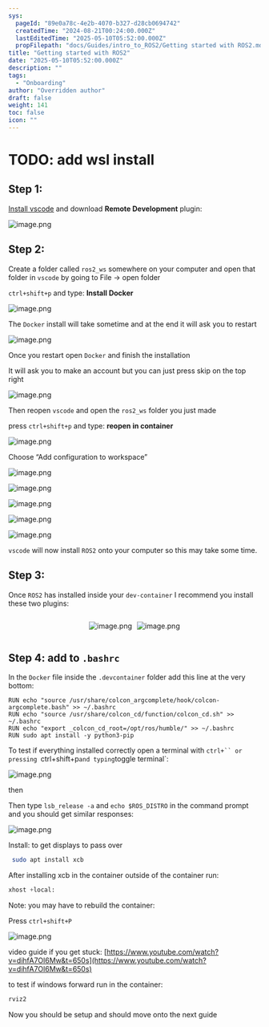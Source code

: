 ```yaml
---
sys:
  pageId: "89e0a78c-4e2b-4070-b327-d28cb0694742"
  createdTime: "2024-08-21T00:24:00.000Z"
  lastEditedTime: "2025-05-10T05:52:00.000Z"
  propFilepath: "docs/Guides/intro_to_ROS2/Getting started with ROS2.md"
title: "Getting started with ROS2"
date: "2025-05-10T05:52:00.000Z"
description: ""
tags:
  - "Onboarding"
author: "Overridden author"
draft: false
weight: 141
toc: false
icon: ""
---
```


# TODO: add wsl install

## Step 1:

[Install vscode](https://code.visualstudio.com/download) and download **Remote Development** plugin:

![image.png](https://prod-files-secure.s3.us-west-2.amazonaws.com/d518164a-d88e-44d1-a4ee-3adb3bd8bce0/efb52993-1881-4a40-b95e-6f020334f022/image.png?X-Amz-Algorithm=AWS4-HMAC-SHA256&X-Amz-Content-Sha256=UNSIGNED-PAYLOAD&X-Amz-Credential=ASIAZI2LB466ZVALFRGF%2F20250615%2Fus-west-2%2Fs3%2Faws4_request&X-Amz-Date=20250615T110559Z&X-Amz-Expires=3600&X-Amz-Security-Token=IQoJb3JpZ2luX2VjEFkaCXVzLXdlc3QtMiJGMEQCIEMTlVAtXHCSRA1TyjOaoDxyc8JoZAUltC1FasdAJ6FtAiBsdG3vYiSVXo%2BQwUbBx6bEHslt8XPv86BCbGeZQIE7%2FSr%2FAwhBEAAaDDYzNzQyMzE4MzgwNSIM0kj%2FqLBZbKbGnBDWKtwDys2pK%2Fe0%2BPWDbZZtVaXf6TheO%2BPCXcEf6g4qOrAdNGEWRC0kZUXniwXpKhp%2Fn9tIeHU3N%2BImTPMmLc4Tu8fDSsn7e%2FU0ROlT1nDHv0e51N07EGzuydHW1b%2Br4VT6%2BGRJ07fshd18MDz6R66ejWCmLiu8QG4QYwA8k%2Bf1NRWo%2BpCyQxST%2B0N04zPf1HpIBSFSSePLbxrVnrbzBWisjz4YXuHvszdzCh50gCUIpL9QtvXFJkMPJfmJEX528owrJ1FMQcS0QHNHMTxNbxMPdnKwoIF3c6TNrJGLAWohye5GoxUizvoCtAkHrNkaTDsN34iivPAT6ctuoW5WL4Fyqk%2BYv7YH7bFXicXQBNQbQFExRB%2FckcKZy4hIOpxHaafThpMH2S%2F%2BtGCC6wdAEaTsYMON63MGitsWUTYbmB3hHYEoB0B5EWaEl12CLO1ks0Lbb7M8jj5ttV47fKUfhPymmpoEyyt1tostzNsSqK7U%2FAEaEnkYy8AQTMrStXFPsW1JkFN3WypiOKXcaVZEPF5EDzcaZJZa%2BO88xrUK%2FUyQZLK4bHJr%2B%2Fo0w55D9%2B%2BG47t0gyFT9vEk%2FS8%2FmaZqUy7fXra58KiLrr2ojMFepfYmx4BuljarB2At%2BZaNloC66lcw3IS6wgY6pgFXJoaLK3%2BKhHl0eyTQB9qwH2cEGk49TB%2BtCH2gOBu7PeyF4ymsTKtMse12H7InQVrsWxPSaZoPq4ibTXLqC4jJsMQ4ku3WyZ17bkYUic5kM%2FThceCpr86uv9VbbRf99vhQ0OQ71Z7lixoEIqsVYSUy%2Br3jsZ8LT76zOpRCgZ08KA8TAuUs1XET0ehNfCQYLeZtj1JGmlfn9AqPeuWOlAF3eDOfLAyY&X-Amz-Signature=1bad2a0e28d2ca9a9d0a35d6cb73f930a77d3beca54d100d7dfa4db5c93cdb80&X-Amz-SignedHeaders=host&x-amz-checksum-mode=ENABLED&x-id=GetObject)

## Step 2:

Create a folder called `ros2_ws` somewhere on your computer and open that folder in `vscode` by going to File → open folder 

`ctrl+shift+p` and type: **Install Docker**

![image.png](https://prod-files-secure.s3.us-west-2.amazonaws.com/d518164a-d88e-44d1-a4ee-3adb3bd8bce0/2269dc0e-1cd5-47ff-bceb-c04ad9b2eab0/image.png?X-Amz-Algorithm=AWS4-HMAC-SHA256&X-Amz-Content-Sha256=UNSIGNED-PAYLOAD&X-Amz-Credential=ASIAZI2LB466ZVALFRGF%2F20250615%2Fus-west-2%2Fs3%2Faws4_request&X-Amz-Date=20250615T110559Z&X-Amz-Expires=3600&X-Amz-Security-Token=IQoJb3JpZ2luX2VjEFkaCXVzLXdlc3QtMiJGMEQCIEMTlVAtXHCSRA1TyjOaoDxyc8JoZAUltC1FasdAJ6FtAiBsdG3vYiSVXo%2BQwUbBx6bEHslt8XPv86BCbGeZQIE7%2FSr%2FAwhBEAAaDDYzNzQyMzE4MzgwNSIM0kj%2FqLBZbKbGnBDWKtwDys2pK%2Fe0%2BPWDbZZtVaXf6TheO%2BPCXcEf6g4qOrAdNGEWRC0kZUXniwXpKhp%2Fn9tIeHU3N%2BImTPMmLc4Tu8fDSsn7e%2FU0ROlT1nDHv0e51N07EGzuydHW1b%2Br4VT6%2BGRJ07fshd18MDz6R66ejWCmLiu8QG4QYwA8k%2Bf1NRWo%2BpCyQxST%2B0N04zPf1HpIBSFSSePLbxrVnrbzBWisjz4YXuHvszdzCh50gCUIpL9QtvXFJkMPJfmJEX528owrJ1FMQcS0QHNHMTxNbxMPdnKwoIF3c6TNrJGLAWohye5GoxUizvoCtAkHrNkaTDsN34iivPAT6ctuoW5WL4Fyqk%2BYv7YH7bFXicXQBNQbQFExRB%2FckcKZy4hIOpxHaafThpMH2S%2F%2BtGCC6wdAEaTsYMON63MGitsWUTYbmB3hHYEoB0B5EWaEl12CLO1ks0Lbb7M8jj5ttV47fKUfhPymmpoEyyt1tostzNsSqK7U%2FAEaEnkYy8AQTMrStXFPsW1JkFN3WypiOKXcaVZEPF5EDzcaZJZa%2BO88xrUK%2FUyQZLK4bHJr%2B%2Fo0w55D9%2B%2BG47t0gyFT9vEk%2FS8%2FmaZqUy7fXra58KiLrr2ojMFepfYmx4BuljarB2At%2BZaNloC66lcw3IS6wgY6pgFXJoaLK3%2BKhHl0eyTQB9qwH2cEGk49TB%2BtCH2gOBu7PeyF4ymsTKtMse12H7InQVrsWxPSaZoPq4ibTXLqC4jJsMQ4ku3WyZ17bkYUic5kM%2FThceCpr86uv9VbbRf99vhQ0OQ71Z7lixoEIqsVYSUy%2Br3jsZ8LT76zOpRCgZ08KA8TAuUs1XET0ehNfCQYLeZtj1JGmlfn9AqPeuWOlAF3eDOfLAyY&X-Amz-Signature=eb8834223bc50f36e85ff8772aea0fc27a9482bde7471be5d2f2f659e15a26ca&X-Amz-SignedHeaders=host&x-amz-checksum-mode=ENABLED&x-id=GetObject)

The `Docker` install will take sometime and at the end it will ask you to restart

![image.png](https://prod-files-secure.s3.us-west-2.amazonaws.com/d518164a-d88e-44d1-a4ee-3adb3bd8bce0/ed233f78-be33-4b1f-b89c-9c346c0e961e/image.png?X-Amz-Algorithm=AWS4-HMAC-SHA256&X-Amz-Content-Sha256=UNSIGNED-PAYLOAD&X-Amz-Credential=ASIAZI2LB466ZVALFRGF%2F20250615%2Fus-west-2%2Fs3%2Faws4_request&X-Amz-Date=20250615T110559Z&X-Amz-Expires=3600&X-Amz-Security-Token=IQoJb3JpZ2luX2VjEFkaCXVzLXdlc3QtMiJGMEQCIEMTlVAtXHCSRA1TyjOaoDxyc8JoZAUltC1FasdAJ6FtAiBsdG3vYiSVXo%2BQwUbBx6bEHslt8XPv86BCbGeZQIE7%2FSr%2FAwhBEAAaDDYzNzQyMzE4MzgwNSIM0kj%2FqLBZbKbGnBDWKtwDys2pK%2Fe0%2BPWDbZZtVaXf6TheO%2BPCXcEf6g4qOrAdNGEWRC0kZUXniwXpKhp%2Fn9tIeHU3N%2BImTPMmLc4Tu8fDSsn7e%2FU0ROlT1nDHv0e51N07EGzuydHW1b%2Br4VT6%2BGRJ07fshd18MDz6R66ejWCmLiu8QG4QYwA8k%2Bf1NRWo%2BpCyQxST%2B0N04zPf1HpIBSFSSePLbxrVnrbzBWisjz4YXuHvszdzCh50gCUIpL9QtvXFJkMPJfmJEX528owrJ1FMQcS0QHNHMTxNbxMPdnKwoIF3c6TNrJGLAWohye5GoxUizvoCtAkHrNkaTDsN34iivPAT6ctuoW5WL4Fyqk%2BYv7YH7bFXicXQBNQbQFExRB%2FckcKZy4hIOpxHaafThpMH2S%2F%2BtGCC6wdAEaTsYMON63MGitsWUTYbmB3hHYEoB0B5EWaEl12CLO1ks0Lbb7M8jj5ttV47fKUfhPymmpoEyyt1tostzNsSqK7U%2FAEaEnkYy8AQTMrStXFPsW1JkFN3WypiOKXcaVZEPF5EDzcaZJZa%2BO88xrUK%2FUyQZLK4bHJr%2B%2Fo0w55D9%2B%2BG47t0gyFT9vEk%2FS8%2FmaZqUy7fXra58KiLrr2ojMFepfYmx4BuljarB2At%2BZaNloC66lcw3IS6wgY6pgFXJoaLK3%2BKhHl0eyTQB9qwH2cEGk49TB%2BtCH2gOBu7PeyF4ymsTKtMse12H7InQVrsWxPSaZoPq4ibTXLqC4jJsMQ4ku3WyZ17bkYUic5kM%2FThceCpr86uv9VbbRf99vhQ0OQ71Z7lixoEIqsVYSUy%2Br3jsZ8LT76zOpRCgZ08KA8TAuUs1XET0ehNfCQYLeZtj1JGmlfn9AqPeuWOlAF3eDOfLAyY&X-Amz-Signature=89e7a84b4897ea7c371026d67b37bf4d4ee85df3ca29ba5c08b98e1788ef1d36&X-Amz-SignedHeaders=host&x-amz-checksum-mode=ENABLED&x-id=GetObject)

Once you restart open `Docker` and finish the installation

It will ask you to make an account but you can just press skip on the top right

![image.png](https://prod-files-secure.s3.us-west-2.amazonaws.com/d518164a-d88e-44d1-a4ee-3adb3bd8bce0/21010ad9-1659-4fd9-9f59-9932a09b2a3d/image.png?X-Amz-Algorithm=AWS4-HMAC-SHA256&X-Amz-Content-Sha256=UNSIGNED-PAYLOAD&X-Amz-Credential=ASIAZI2LB466ZVALFRGF%2F20250615%2Fus-west-2%2Fs3%2Faws4_request&X-Amz-Date=20250615T110559Z&X-Amz-Expires=3600&X-Amz-Security-Token=IQoJb3JpZ2luX2VjEFkaCXVzLXdlc3QtMiJGMEQCIEMTlVAtXHCSRA1TyjOaoDxyc8JoZAUltC1FasdAJ6FtAiBsdG3vYiSVXo%2BQwUbBx6bEHslt8XPv86BCbGeZQIE7%2FSr%2FAwhBEAAaDDYzNzQyMzE4MzgwNSIM0kj%2FqLBZbKbGnBDWKtwDys2pK%2Fe0%2BPWDbZZtVaXf6TheO%2BPCXcEf6g4qOrAdNGEWRC0kZUXniwXpKhp%2Fn9tIeHU3N%2BImTPMmLc4Tu8fDSsn7e%2FU0ROlT1nDHv0e51N07EGzuydHW1b%2Br4VT6%2BGRJ07fshd18MDz6R66ejWCmLiu8QG4QYwA8k%2Bf1NRWo%2BpCyQxST%2B0N04zPf1HpIBSFSSePLbxrVnrbzBWisjz4YXuHvszdzCh50gCUIpL9QtvXFJkMPJfmJEX528owrJ1FMQcS0QHNHMTxNbxMPdnKwoIF3c6TNrJGLAWohye5GoxUizvoCtAkHrNkaTDsN34iivPAT6ctuoW5WL4Fyqk%2BYv7YH7bFXicXQBNQbQFExRB%2FckcKZy4hIOpxHaafThpMH2S%2F%2BtGCC6wdAEaTsYMON63MGitsWUTYbmB3hHYEoB0B5EWaEl12CLO1ks0Lbb7M8jj5ttV47fKUfhPymmpoEyyt1tostzNsSqK7U%2FAEaEnkYy8AQTMrStXFPsW1JkFN3WypiOKXcaVZEPF5EDzcaZJZa%2BO88xrUK%2FUyQZLK4bHJr%2B%2Fo0w55D9%2B%2BG47t0gyFT9vEk%2FS8%2FmaZqUy7fXra58KiLrr2ojMFepfYmx4BuljarB2At%2BZaNloC66lcw3IS6wgY6pgFXJoaLK3%2BKhHl0eyTQB9qwH2cEGk49TB%2BtCH2gOBu7PeyF4ymsTKtMse12H7InQVrsWxPSaZoPq4ibTXLqC4jJsMQ4ku3WyZ17bkYUic5kM%2FThceCpr86uv9VbbRf99vhQ0OQ71Z7lixoEIqsVYSUy%2Br3jsZ8LT76zOpRCgZ08KA8TAuUs1XET0ehNfCQYLeZtj1JGmlfn9AqPeuWOlAF3eDOfLAyY&X-Amz-Signature=914ebd66c0567b25d1b3f9770e8a536e38f670904e2f2bdf7cc5248e7c09e534&X-Amz-SignedHeaders=host&x-amz-checksum-mode=ENABLED&x-id=GetObject)

Then reopen `vscode` and open the `ros2_ws` folder you just made

press `ctrl+shift+p` and type: **reopen in container**

![image.png](https://prod-files-secure.s3.us-west-2.amazonaws.com/d518164a-d88e-44d1-a4ee-3adb3bd8bce0/4e93b8c2-41ad-488c-8095-c74205196118/image.png?X-Amz-Algorithm=AWS4-HMAC-SHA256&X-Amz-Content-Sha256=UNSIGNED-PAYLOAD&X-Amz-Credential=ASIAZI2LB466ZVALFRGF%2F20250615%2Fus-west-2%2Fs3%2Faws4_request&X-Amz-Date=20250615T110559Z&X-Amz-Expires=3600&X-Amz-Security-Token=IQoJb3JpZ2luX2VjEFkaCXVzLXdlc3QtMiJGMEQCIEMTlVAtXHCSRA1TyjOaoDxyc8JoZAUltC1FasdAJ6FtAiBsdG3vYiSVXo%2BQwUbBx6bEHslt8XPv86BCbGeZQIE7%2FSr%2FAwhBEAAaDDYzNzQyMzE4MzgwNSIM0kj%2FqLBZbKbGnBDWKtwDys2pK%2Fe0%2BPWDbZZtVaXf6TheO%2BPCXcEf6g4qOrAdNGEWRC0kZUXniwXpKhp%2Fn9tIeHU3N%2BImTPMmLc4Tu8fDSsn7e%2FU0ROlT1nDHv0e51N07EGzuydHW1b%2Br4VT6%2BGRJ07fshd18MDz6R66ejWCmLiu8QG4QYwA8k%2Bf1NRWo%2BpCyQxST%2B0N04zPf1HpIBSFSSePLbxrVnrbzBWisjz4YXuHvszdzCh50gCUIpL9QtvXFJkMPJfmJEX528owrJ1FMQcS0QHNHMTxNbxMPdnKwoIF3c6TNrJGLAWohye5GoxUizvoCtAkHrNkaTDsN34iivPAT6ctuoW5WL4Fyqk%2BYv7YH7bFXicXQBNQbQFExRB%2FckcKZy4hIOpxHaafThpMH2S%2F%2BtGCC6wdAEaTsYMON63MGitsWUTYbmB3hHYEoB0B5EWaEl12CLO1ks0Lbb7M8jj5ttV47fKUfhPymmpoEyyt1tostzNsSqK7U%2FAEaEnkYy8AQTMrStXFPsW1JkFN3WypiOKXcaVZEPF5EDzcaZJZa%2BO88xrUK%2FUyQZLK4bHJr%2B%2Fo0w55D9%2B%2BG47t0gyFT9vEk%2FS8%2FmaZqUy7fXra58KiLrr2ojMFepfYmx4BuljarB2At%2BZaNloC66lcw3IS6wgY6pgFXJoaLK3%2BKhHl0eyTQB9qwH2cEGk49TB%2BtCH2gOBu7PeyF4ymsTKtMse12H7InQVrsWxPSaZoPq4ibTXLqC4jJsMQ4ku3WyZ17bkYUic5kM%2FThceCpr86uv9VbbRf99vhQ0OQ71Z7lixoEIqsVYSUy%2Br3jsZ8LT76zOpRCgZ08KA8TAuUs1XET0ehNfCQYLeZtj1JGmlfn9AqPeuWOlAF3eDOfLAyY&X-Amz-Signature=c794768c33f59f8b65d6e07c1dcf1b9a9a56655ae92ae9be725b8478dc4ed823&X-Amz-SignedHeaders=host&x-amz-checksum-mode=ENABLED&x-id=GetObject)

Choose “Add configuration to workspace”

![image.png](https://prod-files-secure.s3.us-west-2.amazonaws.com/d518164a-d88e-44d1-a4ee-3adb3bd8bce0/9560b282-5060-4989-ba37-97e7b2c22476/image.png?X-Amz-Algorithm=AWS4-HMAC-SHA256&X-Amz-Content-Sha256=UNSIGNED-PAYLOAD&X-Amz-Credential=ASIAZI2LB466ZVALFRGF%2F20250615%2Fus-west-2%2Fs3%2Faws4_request&X-Amz-Date=20250615T110559Z&X-Amz-Expires=3600&X-Amz-Security-Token=IQoJb3JpZ2luX2VjEFkaCXVzLXdlc3QtMiJGMEQCIEMTlVAtXHCSRA1TyjOaoDxyc8JoZAUltC1FasdAJ6FtAiBsdG3vYiSVXo%2BQwUbBx6bEHslt8XPv86BCbGeZQIE7%2FSr%2FAwhBEAAaDDYzNzQyMzE4MzgwNSIM0kj%2FqLBZbKbGnBDWKtwDys2pK%2Fe0%2BPWDbZZtVaXf6TheO%2BPCXcEf6g4qOrAdNGEWRC0kZUXniwXpKhp%2Fn9tIeHU3N%2BImTPMmLc4Tu8fDSsn7e%2FU0ROlT1nDHv0e51N07EGzuydHW1b%2Br4VT6%2BGRJ07fshd18MDz6R66ejWCmLiu8QG4QYwA8k%2Bf1NRWo%2BpCyQxST%2B0N04zPf1HpIBSFSSePLbxrVnrbzBWisjz4YXuHvszdzCh50gCUIpL9QtvXFJkMPJfmJEX528owrJ1FMQcS0QHNHMTxNbxMPdnKwoIF3c6TNrJGLAWohye5GoxUizvoCtAkHrNkaTDsN34iivPAT6ctuoW5WL4Fyqk%2BYv7YH7bFXicXQBNQbQFExRB%2FckcKZy4hIOpxHaafThpMH2S%2F%2BtGCC6wdAEaTsYMON63MGitsWUTYbmB3hHYEoB0B5EWaEl12CLO1ks0Lbb7M8jj5ttV47fKUfhPymmpoEyyt1tostzNsSqK7U%2FAEaEnkYy8AQTMrStXFPsW1JkFN3WypiOKXcaVZEPF5EDzcaZJZa%2BO88xrUK%2FUyQZLK4bHJr%2B%2Fo0w55D9%2B%2BG47t0gyFT9vEk%2FS8%2FmaZqUy7fXra58KiLrr2ojMFepfYmx4BuljarB2At%2BZaNloC66lcw3IS6wgY6pgFXJoaLK3%2BKhHl0eyTQB9qwH2cEGk49TB%2BtCH2gOBu7PeyF4ymsTKtMse12H7InQVrsWxPSaZoPq4ibTXLqC4jJsMQ4ku3WyZ17bkYUic5kM%2FThceCpr86uv9VbbRf99vhQ0OQ71Z7lixoEIqsVYSUy%2Br3jsZ8LT76zOpRCgZ08KA8TAuUs1XET0ehNfCQYLeZtj1JGmlfn9AqPeuWOlAF3eDOfLAyY&X-Amz-Signature=605ca13ceb35d03d36165adfae589a3b1f00b0149bbcedd2de62c83932977dc7&X-Amz-SignedHeaders=host&x-amz-checksum-mode=ENABLED&x-id=GetObject)

![image.png](https://prod-files-secure.s3.us-west-2.amazonaws.com/d518164a-d88e-44d1-a4ee-3adb3bd8bce0/2ee63f81-886b-48e8-a553-dc6e5eac99e4/image.png?X-Amz-Algorithm=AWS4-HMAC-SHA256&X-Amz-Content-Sha256=UNSIGNED-PAYLOAD&X-Amz-Credential=ASIAZI2LB466ZVALFRGF%2F20250615%2Fus-west-2%2Fs3%2Faws4_request&X-Amz-Date=20250615T110559Z&X-Amz-Expires=3600&X-Amz-Security-Token=IQoJb3JpZ2luX2VjEFkaCXVzLXdlc3QtMiJGMEQCIEMTlVAtXHCSRA1TyjOaoDxyc8JoZAUltC1FasdAJ6FtAiBsdG3vYiSVXo%2BQwUbBx6bEHslt8XPv86BCbGeZQIE7%2FSr%2FAwhBEAAaDDYzNzQyMzE4MzgwNSIM0kj%2FqLBZbKbGnBDWKtwDys2pK%2Fe0%2BPWDbZZtVaXf6TheO%2BPCXcEf6g4qOrAdNGEWRC0kZUXniwXpKhp%2Fn9tIeHU3N%2BImTPMmLc4Tu8fDSsn7e%2FU0ROlT1nDHv0e51N07EGzuydHW1b%2Br4VT6%2BGRJ07fshd18MDz6R66ejWCmLiu8QG4QYwA8k%2Bf1NRWo%2BpCyQxST%2B0N04zPf1HpIBSFSSePLbxrVnrbzBWisjz4YXuHvszdzCh50gCUIpL9QtvXFJkMPJfmJEX528owrJ1FMQcS0QHNHMTxNbxMPdnKwoIF3c6TNrJGLAWohye5GoxUizvoCtAkHrNkaTDsN34iivPAT6ctuoW5WL4Fyqk%2BYv7YH7bFXicXQBNQbQFExRB%2FckcKZy4hIOpxHaafThpMH2S%2F%2BtGCC6wdAEaTsYMON63MGitsWUTYbmB3hHYEoB0B5EWaEl12CLO1ks0Lbb7M8jj5ttV47fKUfhPymmpoEyyt1tostzNsSqK7U%2FAEaEnkYy8AQTMrStXFPsW1JkFN3WypiOKXcaVZEPF5EDzcaZJZa%2BO88xrUK%2FUyQZLK4bHJr%2B%2Fo0w55D9%2B%2BG47t0gyFT9vEk%2FS8%2FmaZqUy7fXra58KiLrr2ojMFepfYmx4BuljarB2At%2BZaNloC66lcw3IS6wgY6pgFXJoaLK3%2BKhHl0eyTQB9qwH2cEGk49TB%2BtCH2gOBu7PeyF4ymsTKtMse12H7InQVrsWxPSaZoPq4ibTXLqC4jJsMQ4ku3WyZ17bkYUic5kM%2FThceCpr86uv9VbbRf99vhQ0OQ71Z7lixoEIqsVYSUy%2Br3jsZ8LT76zOpRCgZ08KA8TAuUs1XET0ehNfCQYLeZtj1JGmlfn9AqPeuWOlAF3eDOfLAyY&X-Amz-Signature=bf6a422675e51ba54fcdb7e57d5efacd0f91aaaf9d749376c6b7c40959198afa&X-Amz-SignedHeaders=host&x-amz-checksum-mode=ENABLED&x-id=GetObject)

![image.png](https://prod-files-secure.s3.us-west-2.amazonaws.com/d518164a-d88e-44d1-a4ee-3adb3bd8bce0/ae1580b2-b048-407e-aed9-b584224a7a04/image.png?X-Amz-Algorithm=AWS4-HMAC-SHA256&X-Amz-Content-Sha256=UNSIGNED-PAYLOAD&X-Amz-Credential=ASIAZI2LB466ZVALFRGF%2F20250615%2Fus-west-2%2Fs3%2Faws4_request&X-Amz-Date=20250615T110559Z&X-Amz-Expires=3600&X-Amz-Security-Token=IQoJb3JpZ2luX2VjEFkaCXVzLXdlc3QtMiJGMEQCIEMTlVAtXHCSRA1TyjOaoDxyc8JoZAUltC1FasdAJ6FtAiBsdG3vYiSVXo%2BQwUbBx6bEHslt8XPv86BCbGeZQIE7%2FSr%2FAwhBEAAaDDYzNzQyMzE4MzgwNSIM0kj%2FqLBZbKbGnBDWKtwDys2pK%2Fe0%2BPWDbZZtVaXf6TheO%2BPCXcEf6g4qOrAdNGEWRC0kZUXniwXpKhp%2Fn9tIeHU3N%2BImTPMmLc4Tu8fDSsn7e%2FU0ROlT1nDHv0e51N07EGzuydHW1b%2Br4VT6%2BGRJ07fshd18MDz6R66ejWCmLiu8QG4QYwA8k%2Bf1NRWo%2BpCyQxST%2B0N04zPf1HpIBSFSSePLbxrVnrbzBWisjz4YXuHvszdzCh50gCUIpL9QtvXFJkMPJfmJEX528owrJ1FMQcS0QHNHMTxNbxMPdnKwoIF3c6TNrJGLAWohye5GoxUizvoCtAkHrNkaTDsN34iivPAT6ctuoW5WL4Fyqk%2BYv7YH7bFXicXQBNQbQFExRB%2FckcKZy4hIOpxHaafThpMH2S%2F%2BtGCC6wdAEaTsYMON63MGitsWUTYbmB3hHYEoB0B5EWaEl12CLO1ks0Lbb7M8jj5ttV47fKUfhPymmpoEyyt1tostzNsSqK7U%2FAEaEnkYy8AQTMrStXFPsW1JkFN3WypiOKXcaVZEPF5EDzcaZJZa%2BO88xrUK%2FUyQZLK4bHJr%2B%2Fo0w55D9%2B%2BG47t0gyFT9vEk%2FS8%2FmaZqUy7fXra58KiLrr2ojMFepfYmx4BuljarB2At%2BZaNloC66lcw3IS6wgY6pgFXJoaLK3%2BKhHl0eyTQB9qwH2cEGk49TB%2BtCH2gOBu7PeyF4ymsTKtMse12H7InQVrsWxPSaZoPq4ibTXLqC4jJsMQ4ku3WyZ17bkYUic5kM%2FThceCpr86uv9VbbRf99vhQ0OQ71Z7lixoEIqsVYSUy%2Br3jsZ8LT76zOpRCgZ08KA8TAuUs1XET0ehNfCQYLeZtj1JGmlfn9AqPeuWOlAF3eDOfLAyY&X-Amz-Signature=276e43e39463d9eb6c77fadfe43b195cb67d35b6e36307756d457fc09f1caac4&X-Amz-SignedHeaders=host&x-amz-checksum-mode=ENABLED&x-id=GetObject)

![image.png](https://prod-files-secure.s3.us-west-2.amazonaws.com/d518164a-d88e-44d1-a4ee-3adb3bd8bce0/53255b28-f75e-430f-b9e3-c0ac8577e42b/image.png?X-Amz-Algorithm=AWS4-HMAC-SHA256&X-Amz-Content-Sha256=UNSIGNED-PAYLOAD&X-Amz-Credential=ASIAZI2LB466ZVALFRGF%2F20250615%2Fus-west-2%2Fs3%2Faws4_request&X-Amz-Date=20250615T110559Z&X-Amz-Expires=3600&X-Amz-Security-Token=IQoJb3JpZ2luX2VjEFkaCXVzLXdlc3QtMiJGMEQCIEMTlVAtXHCSRA1TyjOaoDxyc8JoZAUltC1FasdAJ6FtAiBsdG3vYiSVXo%2BQwUbBx6bEHslt8XPv86BCbGeZQIE7%2FSr%2FAwhBEAAaDDYzNzQyMzE4MzgwNSIM0kj%2FqLBZbKbGnBDWKtwDys2pK%2Fe0%2BPWDbZZtVaXf6TheO%2BPCXcEf6g4qOrAdNGEWRC0kZUXniwXpKhp%2Fn9tIeHU3N%2BImTPMmLc4Tu8fDSsn7e%2FU0ROlT1nDHv0e51N07EGzuydHW1b%2Br4VT6%2BGRJ07fshd18MDz6R66ejWCmLiu8QG4QYwA8k%2Bf1NRWo%2BpCyQxST%2B0N04zPf1HpIBSFSSePLbxrVnrbzBWisjz4YXuHvszdzCh50gCUIpL9QtvXFJkMPJfmJEX528owrJ1FMQcS0QHNHMTxNbxMPdnKwoIF3c6TNrJGLAWohye5GoxUizvoCtAkHrNkaTDsN34iivPAT6ctuoW5WL4Fyqk%2BYv7YH7bFXicXQBNQbQFExRB%2FckcKZy4hIOpxHaafThpMH2S%2F%2BtGCC6wdAEaTsYMON63MGitsWUTYbmB3hHYEoB0B5EWaEl12CLO1ks0Lbb7M8jj5ttV47fKUfhPymmpoEyyt1tostzNsSqK7U%2FAEaEnkYy8AQTMrStXFPsW1JkFN3WypiOKXcaVZEPF5EDzcaZJZa%2BO88xrUK%2FUyQZLK4bHJr%2B%2Fo0w55D9%2B%2BG47t0gyFT9vEk%2FS8%2FmaZqUy7fXra58KiLrr2ojMFepfYmx4BuljarB2At%2BZaNloC66lcw3IS6wgY6pgFXJoaLK3%2BKhHl0eyTQB9qwH2cEGk49TB%2BtCH2gOBu7PeyF4ymsTKtMse12H7InQVrsWxPSaZoPq4ibTXLqC4jJsMQ4ku3WyZ17bkYUic5kM%2FThceCpr86uv9VbbRf99vhQ0OQ71Z7lixoEIqsVYSUy%2Br3jsZ8LT76zOpRCgZ08KA8TAuUs1XET0ehNfCQYLeZtj1JGmlfn9AqPeuWOlAF3eDOfLAyY&X-Amz-Signature=2c6a46f37ad029b7be2501d2490b7d9b31d5cade4427aaddd98a5e84c306d0ab&X-Amz-SignedHeaders=host&x-amz-checksum-mode=ENABLED&x-id=GetObject)

![image.png](https://prod-files-secure.s3.us-west-2.amazonaws.com/d518164a-d88e-44d1-a4ee-3adb3bd8bce0/7c562767-5af9-4ffb-97d1-327bcdf4ee00/image.png?X-Amz-Algorithm=AWS4-HMAC-SHA256&X-Amz-Content-Sha256=UNSIGNED-PAYLOAD&X-Amz-Credential=ASIAZI2LB466ZVALFRGF%2F20250615%2Fus-west-2%2Fs3%2Faws4_request&X-Amz-Date=20250615T110559Z&X-Amz-Expires=3600&X-Amz-Security-Token=IQoJb3JpZ2luX2VjEFkaCXVzLXdlc3QtMiJGMEQCIEMTlVAtXHCSRA1TyjOaoDxyc8JoZAUltC1FasdAJ6FtAiBsdG3vYiSVXo%2BQwUbBx6bEHslt8XPv86BCbGeZQIE7%2FSr%2FAwhBEAAaDDYzNzQyMzE4MzgwNSIM0kj%2FqLBZbKbGnBDWKtwDys2pK%2Fe0%2BPWDbZZtVaXf6TheO%2BPCXcEf6g4qOrAdNGEWRC0kZUXniwXpKhp%2Fn9tIeHU3N%2BImTPMmLc4Tu8fDSsn7e%2FU0ROlT1nDHv0e51N07EGzuydHW1b%2Br4VT6%2BGRJ07fshd18MDz6R66ejWCmLiu8QG4QYwA8k%2Bf1NRWo%2BpCyQxST%2B0N04zPf1HpIBSFSSePLbxrVnrbzBWisjz4YXuHvszdzCh50gCUIpL9QtvXFJkMPJfmJEX528owrJ1FMQcS0QHNHMTxNbxMPdnKwoIF3c6TNrJGLAWohye5GoxUizvoCtAkHrNkaTDsN34iivPAT6ctuoW5WL4Fyqk%2BYv7YH7bFXicXQBNQbQFExRB%2FckcKZy4hIOpxHaafThpMH2S%2F%2BtGCC6wdAEaTsYMON63MGitsWUTYbmB3hHYEoB0B5EWaEl12CLO1ks0Lbb7M8jj5ttV47fKUfhPymmpoEyyt1tostzNsSqK7U%2FAEaEnkYy8AQTMrStXFPsW1JkFN3WypiOKXcaVZEPF5EDzcaZJZa%2BO88xrUK%2FUyQZLK4bHJr%2B%2Fo0w55D9%2B%2BG47t0gyFT9vEk%2FS8%2FmaZqUy7fXra58KiLrr2ojMFepfYmx4BuljarB2At%2BZaNloC66lcw3IS6wgY6pgFXJoaLK3%2BKhHl0eyTQB9qwH2cEGk49TB%2BtCH2gOBu7PeyF4ymsTKtMse12H7InQVrsWxPSaZoPq4ibTXLqC4jJsMQ4ku3WyZ17bkYUic5kM%2FThceCpr86uv9VbbRf99vhQ0OQ71Z7lixoEIqsVYSUy%2Br3jsZ8LT76zOpRCgZ08KA8TAuUs1XET0ehNfCQYLeZtj1JGmlfn9AqPeuWOlAF3eDOfLAyY&X-Amz-Signature=7821371a8a8b0a11d3ded770131beb8e40cd595cd0fbaac6b0ddaab8e6ed0878&X-Amz-SignedHeaders=host&x-amz-checksum-mode=ENABLED&x-id=GetObject)

`vscode` will now install `ROS2` onto your computer so this may take some time.

## Step 3:

Once `ROS2` has installed inside your `dev-container` I recommend you install these two plugins:

<div style="display: flex;flex-direction: row; column-gap:10px; max-width: 630px;justify-content: center;">
<div>

![image.png](https://prod-files-secure.s3.us-west-2.amazonaws.com/d518164a-d88e-44d1-a4ee-3adb3bd8bce0/3fc3d550-5a54-4ba1-ba6b-faa01cdb7369/image.png?X-Amz-Algorithm=AWS4-HMAC-SHA256&X-Amz-Content-Sha256=UNSIGNED-PAYLOAD&X-Amz-Credential=ASIAZI2LB466663CH7ZH%2F20250615%2Fus-west-2%2Fs3%2Faws4_request&X-Amz-Date=20250615T110602Z&X-Amz-Expires=3600&X-Amz-Security-Token=IQoJb3JpZ2luX2VjEFkaCXVzLXdlc3QtMiJHMEUCIAKFr%2BNn4ZlgqXUYxfH7jowynnZsn%2BpCq8ei3msffBDtAiEA3FBHlTyzfYvyRsp%2BnjnYHXeib1N%2F9OERyHzj8KGAZaoq%2FwMIQRAAGgw2Mzc0MjMxODM4MDUiDGrMNi4%2FdZ52DUdyCCrcA19k8y4WbHg1yC3jMwJFbHAVK6%2F216JJR2IrGcO8sFraDKUM66DevXzwKbfwq8F4ElcD%2Bp4o%2FA%2FH2Vro3EzCtIYCeZx9wsr%2FClHN%2FagKJui8ruDzt6bn4dIao9iKiBQF1HXsp05u2jb%2BXqOWQNpxKQNr4mGdzFmph7La7nAFYwDsF%2BbC0czSf%2Flt%2F%2FPSHk2UQ0phFZgl27Nr2oxu9v4y6GvuOddUi9lQ861pSihz7%2FlcDF9DPe0UBrEp4zoQxwdkc8CfcVjjmhztRgiLn6ANgJiCyG1hLshcJm%2FhonlHdx6iGHD81w15zPkYOQLl%2FL8RZKkuXBmiMCmo5np%2BIJG6MXS%2FTKleZgD%2F8d8eMV%2FsfrX%2FPoq3tqIfjd6tVRUa7BhurKYsz3s8laK0hEfTnZiCCG14Twh2B9jmoaFp5xJRjI201nphcGWnp987XMIhkSr6wKvdLdbGqk%2FiUTU1rM%2FHDFxIBXJsF6KwDD0eYRBP9FJIMZdJYSPWpgi%2BLLuRbzIgLgUsjsyD4KBFEUVqZ%2FnV8kD2m%2Fs3XpBbOFxjEYh1Lw%2Fer8ZNIQlxuUqj2T4Cl3qxbITdhoV%2BC1vro0JYnpBITdVw6C9dEoQ8WdI8xhewwL6eAKMf55YlTbuvQ%2FPBMJ%2BFusIGOqUBA7fig89F%2F2A6H1ctAhwBYUlCps%2BB6UVpiqIScDM8LgAPrpsSXUF%2FvRUHhNcmEQuB9L0kJo3UTkQnaS%2FqBoKFHr1EeGTuIl119yLC7WDjO9JFujgtk2BfHWbB20xXxMe%2B4ZqfL4Bs4SaQQxciVJlGKnALflcshwKa1QJMfR6xyYMrELu4JyrE6vyhwNBhvE%2BDEsfm6WTp19GwmVK%2FWaEZlKpX5K0T&X-Amz-Signature=dda18bc97195dd8b6b3f0a435c552795f4baae7dbbf41c7a8fba687aff8104c5&X-Amz-SignedHeaders=host&x-amz-checksum-mode=ENABLED&x-id=GetObject)

</div>
<div>

![image.png](https://prod-files-secure.s3.us-west-2.amazonaws.com/d518164a-d88e-44d1-a4ee-3adb3bd8bce0/d994cc66-13c2-4093-a5a3-f84cf4601a82/image.png?X-Amz-Algorithm=AWS4-HMAC-SHA256&X-Amz-Content-Sha256=UNSIGNED-PAYLOAD&X-Amz-Credential=ASIAZI2LB466XP2JKJEB%2F20250615%2Fus-west-2%2Fs3%2Faws4_request&X-Amz-Date=20250615T110602Z&X-Amz-Expires=3600&X-Amz-Security-Token=IQoJb3JpZ2luX2VjEFkaCXVzLXdlc3QtMiJHMEUCIALXBHS9umaO5HSsNqmyZrEZSDFHwN9KAqG8O6tnWpVMAiEAqc8NkrBP33ifi5d%2BguV7G%2FXGlRszQ4WrE1ic3SZKAOUq%2FwMIQRAAGgw2Mzc0MjMxODM4MDUiDK%2FIHiBI9Z8TbYwvaSrcAzeIAUx%2F4HI0BGmMD%2BcXB%2B%2BX1OfQlzghMEKNv50ndaZAjAyznChYFohdBkFH0PmSCJL7RsXRoIPVZUe2zxwIOysYIiR0bIyOtRNeEyebUYeT%2F%2FWvOABhRVdkPq0yy0tJsZdUbDDgsEG30aLw%2FRLjCNDm0MEZGMNZd06jiPlqwE8QE2jY5RA22X7buH2JBHP4NPFXcQby9sXv5m2Mz12%2BK8KT4ZzVrxb2%2Bd3NatYKjO0ECvnJrNRAtrbDNfbZIPd1YybnXFlX3L5iIP%2BA8VH%2FjEfveZvLN1XnHKPsEPruzlvUmxrhSrm22ho%2BtcnWBUZ9Kg6coMx0OawqxPBjJfKFQatHq3MHKCvl3x4PNUv4DgpI13ruJcd5X%2B3KFUNF9XSuBsNgp0tNV%2BbkpBgiuTQEUHMo5ZyuZp%2FrOhMGNmGyfOaPiHwJsYcd0EXUl6Xw%2B0lBFg3DjnrkCZa6zn3Ym5V13Fn45BG1jJYvrV32jA1e8zE4J2vUc8nfnBorK9jBS85zMBXJrGEuVWfFzlMg9ywmJnQReDU%2B59S4W9WGQO0Mtfc8NQE4dcgAe%2BuDLobWcOVCsviTmjX6QhheHiVqo1Rvz6LY4DqB8fL26bldza9kEkrlTNyqIAUdRAOAM20DMNaEusIGOqUBx36HYIqpaYl3wVtANPB1kS5fe67Br%2FmfXDyVwdDSLl5uJ3teCr%2FOpB0W0i7wvH08xU138LI5KmT8K3Y9lG1bExx6OsRqib%2BLepQiisM4R6ioAm2G2JlnXlW2B8CVjNTnHW5Kk8nufoY661pBVhBE14PXIoN9046UtfTKYxOt7sz7mogrsH2g2Oj9dXUtKD6yaJyjweDdi27yh0%2BVxUU%2Bj6%2F9Mgp7&X-Amz-Signature=2cbfbb021dab7348767ea22df7135bb2a46ab451216015fd8cb82f460eebd7b6&X-Amz-SignedHeaders=host&x-amz-checksum-mode=ENABLED&x-id=GetObject)

</div>
</div>

## Step 4: add to `.bashrc`

In the `Docker` file inside the `.devcontainer` folder add this line at the very bottom: 

```docker
RUN echo "source /usr/share/colcon_argcomplete/hook/colcon-argcomplete.bash" >> ~/.bashrc
RUN echo "source /usr/share/colcon_cd/function/colcon_cd.sh" >> ~/.bashrc
RUN echo "export _colcon_cd_root=/opt/ros/humble/" >> ~/.bashrc
RUN sudo apt install -y python3-pip 
```

To test if everything installed correctly open a terminal with `ctrl+`` or pressing `ctrl+shift+p` and typing `toggle terminal`:

![image.png](https://prod-files-secure.s3.us-west-2.amazonaws.com/d518164a-d88e-44d1-a4ee-3adb3bd8bce0/6a4943d8-b04e-4c02-9a58-775f3384d1a5/image.png?X-Amz-Algorithm=AWS4-HMAC-SHA256&X-Amz-Content-Sha256=UNSIGNED-PAYLOAD&X-Amz-Credential=ASIAZI2LB466ZVALFRGF%2F20250615%2Fus-west-2%2Fs3%2Faws4_request&X-Amz-Date=20250615T110559Z&X-Amz-Expires=3600&X-Amz-Security-Token=IQoJb3JpZ2luX2VjEFkaCXVzLXdlc3QtMiJGMEQCIEMTlVAtXHCSRA1TyjOaoDxyc8JoZAUltC1FasdAJ6FtAiBsdG3vYiSVXo%2BQwUbBx6bEHslt8XPv86BCbGeZQIE7%2FSr%2FAwhBEAAaDDYzNzQyMzE4MzgwNSIM0kj%2FqLBZbKbGnBDWKtwDys2pK%2Fe0%2BPWDbZZtVaXf6TheO%2BPCXcEf6g4qOrAdNGEWRC0kZUXniwXpKhp%2Fn9tIeHU3N%2BImTPMmLc4Tu8fDSsn7e%2FU0ROlT1nDHv0e51N07EGzuydHW1b%2Br4VT6%2BGRJ07fshd18MDz6R66ejWCmLiu8QG4QYwA8k%2Bf1NRWo%2BpCyQxST%2B0N04zPf1HpIBSFSSePLbxrVnrbzBWisjz4YXuHvszdzCh50gCUIpL9QtvXFJkMPJfmJEX528owrJ1FMQcS0QHNHMTxNbxMPdnKwoIF3c6TNrJGLAWohye5GoxUizvoCtAkHrNkaTDsN34iivPAT6ctuoW5WL4Fyqk%2BYv7YH7bFXicXQBNQbQFExRB%2FckcKZy4hIOpxHaafThpMH2S%2F%2BtGCC6wdAEaTsYMON63MGitsWUTYbmB3hHYEoB0B5EWaEl12CLO1ks0Lbb7M8jj5ttV47fKUfhPymmpoEyyt1tostzNsSqK7U%2FAEaEnkYy8AQTMrStXFPsW1JkFN3WypiOKXcaVZEPF5EDzcaZJZa%2BO88xrUK%2FUyQZLK4bHJr%2B%2Fo0w55D9%2B%2BG47t0gyFT9vEk%2FS8%2FmaZqUy7fXra58KiLrr2ojMFepfYmx4BuljarB2At%2BZaNloC66lcw3IS6wgY6pgFXJoaLK3%2BKhHl0eyTQB9qwH2cEGk49TB%2BtCH2gOBu7PeyF4ymsTKtMse12H7InQVrsWxPSaZoPq4ibTXLqC4jJsMQ4ku3WyZ17bkYUic5kM%2FThceCpr86uv9VbbRf99vhQ0OQ71Z7lixoEIqsVYSUy%2Br3jsZ8LT76zOpRCgZ08KA8TAuUs1XET0ehNfCQYLeZtj1JGmlfn9AqPeuWOlAF3eDOfLAyY&X-Amz-Signature=c34704d37d0dc0edc2ce46976ea1b14765c54c7180a9c9196e140adfc88bea76&X-Amz-SignedHeaders=host&x-amz-checksum-mode=ENABLED&x-id=GetObject)

then 

Then type `lsb_release -a` and `echo $ROS_DISTRO` in the command prompt and you should get similar responses:

![image.png](https://prod-files-secure.s3.us-west-2.amazonaws.com/d518164a-d88e-44d1-a4ee-3adb3bd8bce0/3e635dec-a805-4e85-8b9e-d000e5b71a4e/image.png?X-Amz-Algorithm=AWS4-HMAC-SHA256&X-Amz-Content-Sha256=UNSIGNED-PAYLOAD&X-Amz-Credential=ASIAZI2LB466ZVALFRGF%2F20250615%2Fus-west-2%2Fs3%2Faws4_request&X-Amz-Date=20250615T110559Z&X-Amz-Expires=3600&X-Amz-Security-Token=IQoJb3JpZ2luX2VjEFkaCXVzLXdlc3QtMiJGMEQCIEMTlVAtXHCSRA1TyjOaoDxyc8JoZAUltC1FasdAJ6FtAiBsdG3vYiSVXo%2BQwUbBx6bEHslt8XPv86BCbGeZQIE7%2FSr%2FAwhBEAAaDDYzNzQyMzE4MzgwNSIM0kj%2FqLBZbKbGnBDWKtwDys2pK%2Fe0%2BPWDbZZtVaXf6TheO%2BPCXcEf6g4qOrAdNGEWRC0kZUXniwXpKhp%2Fn9tIeHU3N%2BImTPMmLc4Tu8fDSsn7e%2FU0ROlT1nDHv0e51N07EGzuydHW1b%2Br4VT6%2BGRJ07fshd18MDz6R66ejWCmLiu8QG4QYwA8k%2Bf1NRWo%2BpCyQxST%2B0N04zPf1HpIBSFSSePLbxrVnrbzBWisjz4YXuHvszdzCh50gCUIpL9QtvXFJkMPJfmJEX528owrJ1FMQcS0QHNHMTxNbxMPdnKwoIF3c6TNrJGLAWohye5GoxUizvoCtAkHrNkaTDsN34iivPAT6ctuoW5WL4Fyqk%2BYv7YH7bFXicXQBNQbQFExRB%2FckcKZy4hIOpxHaafThpMH2S%2F%2BtGCC6wdAEaTsYMON63MGitsWUTYbmB3hHYEoB0B5EWaEl12CLO1ks0Lbb7M8jj5ttV47fKUfhPymmpoEyyt1tostzNsSqK7U%2FAEaEnkYy8AQTMrStXFPsW1JkFN3WypiOKXcaVZEPF5EDzcaZJZa%2BO88xrUK%2FUyQZLK4bHJr%2B%2Fo0w55D9%2B%2BG47t0gyFT9vEk%2FS8%2FmaZqUy7fXra58KiLrr2ojMFepfYmx4BuljarB2At%2BZaNloC66lcw3IS6wgY6pgFXJoaLK3%2BKhHl0eyTQB9qwH2cEGk49TB%2BtCH2gOBu7PeyF4ymsTKtMse12H7InQVrsWxPSaZoPq4ibTXLqC4jJsMQ4ku3WyZ17bkYUic5kM%2FThceCpr86uv9VbbRf99vhQ0OQ71Z7lixoEIqsVYSUy%2Br3jsZ8LT76zOpRCgZ08KA8TAuUs1XET0ehNfCQYLeZtj1JGmlfn9AqPeuWOlAF3eDOfLAyY&X-Amz-Signature=7019df07cfc3606f51dd0f35258f2d0cbbcaeba574936743f7f7b53636e5893a&X-Amz-SignedHeaders=host&x-amz-checksum-mode=ENABLED&x-id=GetObject)

Install:  to get displays to pass over

```bash
 sudo apt install xcb
```

After installing xcb in the container outside of the container run:

```python
xhost +local:
```

Note: you may have to rebuild the container:

Press `ctrl+shift+P`

![image.png](https://prod-files-secure.s3.us-west-2.amazonaws.com/d518164a-d88e-44d1-a4ee-3adb3bd8bce0/6c2be660-2618-4c38-9c26-53554f7a0b7b/image.png?X-Amz-Algorithm=AWS4-HMAC-SHA256&X-Amz-Content-Sha256=UNSIGNED-PAYLOAD&X-Amz-Credential=ASIAZI2LB466ZVALFRGF%2F20250615%2Fus-west-2%2Fs3%2Faws4_request&X-Amz-Date=20250615T110559Z&X-Amz-Expires=3600&X-Amz-Security-Token=IQoJb3JpZ2luX2VjEFkaCXVzLXdlc3QtMiJGMEQCIEMTlVAtXHCSRA1TyjOaoDxyc8JoZAUltC1FasdAJ6FtAiBsdG3vYiSVXo%2BQwUbBx6bEHslt8XPv86BCbGeZQIE7%2FSr%2FAwhBEAAaDDYzNzQyMzE4MzgwNSIM0kj%2FqLBZbKbGnBDWKtwDys2pK%2Fe0%2BPWDbZZtVaXf6TheO%2BPCXcEf6g4qOrAdNGEWRC0kZUXniwXpKhp%2Fn9tIeHU3N%2BImTPMmLc4Tu8fDSsn7e%2FU0ROlT1nDHv0e51N07EGzuydHW1b%2Br4VT6%2BGRJ07fshd18MDz6R66ejWCmLiu8QG4QYwA8k%2Bf1NRWo%2BpCyQxST%2B0N04zPf1HpIBSFSSePLbxrVnrbzBWisjz4YXuHvszdzCh50gCUIpL9QtvXFJkMPJfmJEX528owrJ1FMQcS0QHNHMTxNbxMPdnKwoIF3c6TNrJGLAWohye5GoxUizvoCtAkHrNkaTDsN34iivPAT6ctuoW5WL4Fyqk%2BYv7YH7bFXicXQBNQbQFExRB%2FckcKZy4hIOpxHaafThpMH2S%2F%2BtGCC6wdAEaTsYMON63MGitsWUTYbmB3hHYEoB0B5EWaEl12CLO1ks0Lbb7M8jj5ttV47fKUfhPymmpoEyyt1tostzNsSqK7U%2FAEaEnkYy8AQTMrStXFPsW1JkFN3WypiOKXcaVZEPF5EDzcaZJZa%2BO88xrUK%2FUyQZLK4bHJr%2B%2Fo0w55D9%2B%2BG47t0gyFT9vEk%2FS8%2FmaZqUy7fXra58KiLrr2ojMFepfYmx4BuljarB2At%2BZaNloC66lcw3IS6wgY6pgFXJoaLK3%2BKhHl0eyTQB9qwH2cEGk49TB%2BtCH2gOBu7PeyF4ymsTKtMse12H7InQVrsWxPSaZoPq4ibTXLqC4jJsMQ4ku3WyZ17bkYUic5kM%2FThceCpr86uv9VbbRf99vhQ0OQ71Z7lixoEIqsVYSUy%2Br3jsZ8LT76zOpRCgZ08KA8TAuUs1XET0ehNfCQYLeZtj1JGmlfn9AqPeuWOlAF3eDOfLAyY&X-Amz-Signature=8ea23752f4613a7c77ab496ef4ed0552f0677f7c85b223910f5a8be0c76762ed&X-Amz-SignedHeaders=host&x-amz-checksum-mode=ENABLED&x-id=GetObject)

video guide if you get stuck: [https://www.youtube.com/watch?v=dihfA7Ol6Mw&t=650s](https://www.youtube.com/watch?v=dihfA7Ol6Mw&t=650s)

to test if windows forward run in the container:

```bash
rviz2
```

Now you should be setup and should move onto the next guide 
